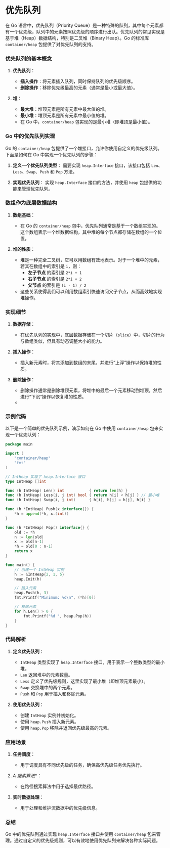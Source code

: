 # 优先队列
在 Go 语言中，优先队列（Priority Queue）是一种特殊的队列，其中每个元素都有一个优先级，队列中的元素按照优先级的顺序进行出队。优先队列的常见实现是基于堆（Heap）数据结构，特别是二叉堆（Binary Heap）。Go 的标准库 `container/heap` 包提供了对优先队列的支持。

### 优先队列的基本概念

1. **优先队列**：
   - **插入操作**：将元素插入队列，同时保持队列的优先级顺序。
   - **删除操作**：移除优先级最高的元素（通常是最小或最大值）。

2. **堆**：
   - **最大堆**：堆顶元素是所有元素中最大值的堆。
   - **最小堆**：堆顶元素是所有元素中最小值的堆。
   - 在 Go 中，`container/heap` 包实现的是最小堆（即堆顶是最小值）。

### Go 中的优先队列实现

Go 的 `container/heap` 包提供了一个堆接口，允许你使用自定义的优先级队列。下面是如何在 Go 中实现一个优先队列的步骤：

1. **定义一个优先队列类型**：
   需要实现 `heap.Interface` 接口，该接口包括 `Len`、`Less`、`Swap`、`Push` 和 `Pop` 方法。

2. **实现优先队列**：
   实现 `heap.Interface` 接口的方法，并使用 `heap` 包提供的功能来管理优先队列。


### 数组作为底层数据结构

1. **数组基础**：
    
    - 在 Go 的 `container/heap` 包中，优先队列通常是基于一个数组实现的。这个数组表示一个堆数据结构，其中堆的每个节点都存储在数组的一个位置。
2. **堆的性质**：
    
    - 堆是一种完全二叉树，它可以用数组有效地表示。对于一个堆中的元素，若其在数组中的索引是 `i`，则：
        - **左子节点** 的索引是 `2*i + 1`
        - **右子节点** 的索引是 `2*i + 2`
        - **父节点** 的索引是 `(i - 1) / 2`
    - 这些关系使得我们可以利用数组索引快速访问父子节点，从而高效地实现堆操作。

### 实现细节

1. **数据存储**：
    
    - 在优先队列的实现中，底层数据存储在一个切片（`slice`）中，切片的行为与数组类似，但具有动态调整大小的能力。
2. **插入操作**：
    
    - 插入新元素时，将其添加到数组的末尾，并进行“上浮”操作以保持堆的性质。
3. **删除操作**：
    
    - 删除操作通常是删除堆顶元素，将堆中的最后一个元素移动到堆顶，然后进行“下沉”操作以恢复堆的性质。
    - 

### 示例代码

以下是一个简单的优先队列示例，演示如何在 Go 中使用 `container/heap` 包来实现一个优先队列：

```go
package main

import (
    "container/heap"
    "fmt"
)

// IntHeap 实现了 heap.Interface 接口
type IntHeap []int

func (h IntHeap) Len() int           { return len(h) }
func (h IntHeap) Less(i, j int) bool { return h[i] < h[j] } // 最小堆
func (h IntHeap) Swap(i, j int)      { h[i], h[j] = h[j], h[i] }

func (h *IntHeap) Push(x interface{}) {
    *h = append(*h, x.(int))
}

func (h *IntHeap) Pop() interface{} {
    old := *h
    n := len(old)
    x := old[n-1]
    *h = old[0 : n-1]
    return x
}

func main() {
    // 创建一个 IntHeap 实例
    h := &IntHeap{2, 1, 5}
    heap.Init(h)

    // 插入元素
    heap.Push(h, 3)
    fmt.Printf("Minimum: %d\n", (*h)[0])

    // 移除元素
    for h.Len() > 0 {
        fmt.Printf("%d ", heap.Pop(h))
    }
}
```

### 代码解析

1. **定义优先队列**：
   - `IntHeap` 类型实现了 `heap.Interface` 接口，用于表示一个整数类型的最小堆。
   - `Len` 返回堆中的元素数量。
   - `Less` 定义了优先级规则，这里实现了最小堆（即堆顶元素最小）。
   - `Swap` 交换堆中的两个元素。
   - `Push` 和 `Pop` 用于插入和移除元素。

2. **使用优先队列**：
   - 创建 `IntHeap` 实例并初始化。
   - 使用 `heap.Push` 插入新元素。
   - 使用 `heap.Pop` 移除并返回优先级最高的元素。

### 应用场景

1. **任务调度**：
   - 用于调度具有不同优先级的任务，确保高优先级任务优先执行。

2. **A* 搜索算法**：
   - 在路径搜索算法中用于选择最优路径。

3. **实时数据处理**：
   - 用于处理和维护流数据中的优先级信息。

### 总结

Go 中的优先队列通过实现 `heap.Interface` 接口并使用 `container/heap` 包来管理。通过自定义的优先级规则，可以有效地使用优先队列来解决各种实际问题。